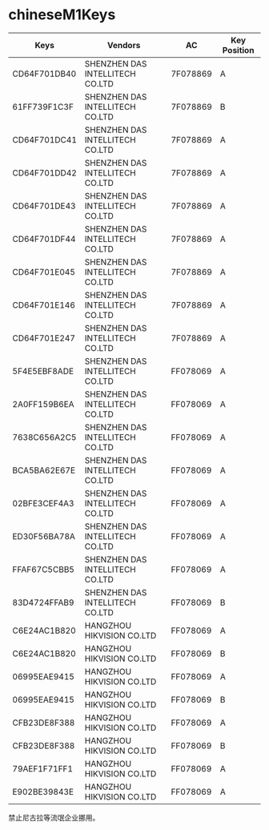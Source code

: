 # chineseM1Keys

| Keys | Vendors | AC | Key Position |
| ---- | ------- | -- | ------------ |
| CD64F701DB40 |SHENZHEN DAS INTELLITECH CO.LTD  |  7F078869  |       A       |
|  61FF739F1C3F    |     SHENZHEN DAS INTELLITECH CO.LTD    |  7F078869  |      B        |
|CD64F701DC41|SHENZHEN DAS INTELLITECH CO.LTD    |  7F078869  |A       |
|CD64F701DD42|SHENZHEN DAS INTELLITECH CO.LTD    |  7F078869  |A       |
|CD64F701DE43|SHENZHEN DAS INTELLITECH CO.LTD    |  7F078869  |A       |
|CD64F701DF44|SHENZHEN DAS INTELLITECH CO.LTD    |  7F078869  |A       |
|CD64F701E045|SHENZHEN DAS INTELLITECH CO.LTD    |  7F078869  |A       |
|CD64F701E146|SHENZHEN DAS INTELLITECH CO.LTD    |  7F078869  |A       |
|CD64F701E247|SHENZHEN DAS INTELLITECH CO.LTD    |  7F078869  |A       |
|5F4E5EBF8ADE|SHENZHEN DAS INTELLITECH CO.LTD    |FF078069|A       |
|2A0FF159B6EA|SHENZHEN DAS INTELLITECH CO.LTD    |FF078069|A       |
|7638C656A2C5|SHENZHEN DAS INTELLITECH CO.LTD    |FF078069|A       |
|BCA5BA62E67E|SHENZHEN DAS INTELLITECH CO.LTD    |FF078069|A       |
|02BFE3CEF4A3|SHENZHEN DAS INTELLITECH CO.LTD    |FF078069|A       |
|ED30F56BA78A|SHENZHEN DAS INTELLITECH CO.LTD    |FF078069|A       |
|FFAF67C5CBB5|SHENZHEN DAS INTELLITECH CO.LTD    |FF078069|A       |
|83D4724FFAB9|SHENZHEN DAS INTELLITECH CO.LTD    |FF078069|B|
|C6E24AC1B820|HANGZHOU HIKVISION CO.LTD|FF078069|A|
|C6E24AC1B820|HANGZHOU HIKVISION CO.LTD|FF078069|B|
|06995EAE9415|HANGZHOU HIKVISION CO.LTD|FF078069|A|
|06995EAE9415|HANGZHOU HIKVISION CO.LTD|FF078069|B|
|CFB23DE8F388|HANGZHOU HIKVISION CO.LTD|FF078069|A|
|CFB23DE8F388|HANGZHOU HIKVISION CO.LTD|FF078069|B|
|79AEF1F71FF1|HANGZHOU HIKVISION CO.LTD|FF078069|A|
|E902BE39843E|HANGZHOU HIKVISION CO.LTD|FF078069|A|
禁止尼古拉等流氓企业挪用。
